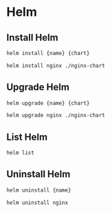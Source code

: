 # Helm

## Install Helm

```bash
helm install {name} {chart}

helm install nginx ./nginx-chart
```

## Upgrade Helm

```bash
helm upgrade {name} {chart}

helm upgrade nginx ./nginx-chart
```

## List Helm

```bash
helm list
```

## Uninstall Helm

```bash
helm uninstall {name}

helm uninstall nginx
```
